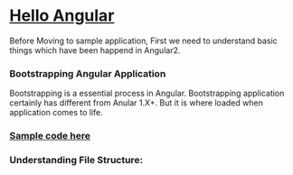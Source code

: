 # [Hello Angular](https://plnkr.co/edit/cBWxRPtDiIKZIAv8kSVM?p=preview)

Before Moving to sample application, First we need to understand basic things which have been happend in Angular2. 


### Bootstrapping Angular Application
Bootstrapping is a essential process in Angular. Bootstrapping application certainly has different from Anular 1.X+. But it is where loaded when application comes to life.

### [Sample code here](https://plnkr.co/edit/cBWxRPtDiIKZIAv8kSVM?p=preview)

### Understanding File Structure:

